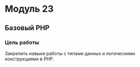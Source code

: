 # Модуль 23
## Базовый PHP
### Цель работы
Закрепить навыки работы с типами данных и логическими конструкциями в PHP.
